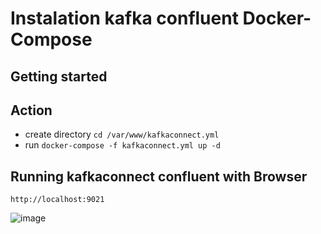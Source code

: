 # Instalation kafka confluent Docker-Compose


## Getting started

## Action
- create directory `cd /var/www/kafkaconnect.yml`
- run `docker-compose -f kafkaconnect.yml up -d`

## Running kafkaconnect confluent with Browser
   `http://localhost:9021` 
   
   ![image](https://user-images.githubusercontent.com/64342247/157265371-3adb7153-ab8d-407f-92eb-054e673cdd51.png)



 



